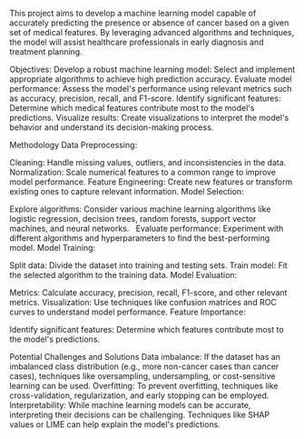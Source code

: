 This project aims to develop a machine learning model capable of accurately predicting the presence or absence of cancer based on a given set of medical features. By leveraging advanced algorithms and techniques, the model will assist healthcare professionals in early diagnosis and treatment planning.

Objectives:
Develop a robust machine learning model: Select and implement appropriate algorithms to achieve high prediction accuracy.
Evaluate model performance: Assess the model's performance using relevant metrics such as accuracy, precision, recall, and F1-score.
Identify significant features: Determine which medical features contribute most to the model's predictions.
Visualize results: Create visualizations to interpret the model's behavior and understand its decision-making process.

Methodology
Data Preprocessing:

Cleaning: Handle missing values, outliers, and inconsistencies in the data.
Normalization: Scale numerical features to a common range to improve model performance.
Feature Engineering: Create new features or transform existing ones to capture relevant information.
Model Selection:

Explore algorithms: Consider various machine learning algorithms like logistic regression, decision trees, random forests, support vector machines, and neural networks.   
Evaluate performance: Experiment with different algorithms and hyperparameters to find the best-performing model.
Model Training:

Split data: Divide the dataset into training and testing sets.
Train model: Fit the selected algorithm to the training data.
Model Evaluation:

Metrics: Calculate accuracy, precision, recall, F1-score, and other relevant metrics.
Visualization: Use techniques like confusion matrices and ROC curves to understand model performance.
Feature Importance:

Identify significant features: Determine which features contribute most to the model's predictions.

Potential Challenges and Solutions
Data imbalance: If the dataset has an imbalanced class distribution (e.g., more non-cancer cases than cancer cases), techniques like oversampling, undersampling, or cost-sensitive learning can be used.
Overfitting: To prevent overfitting, techniques like cross-validation, regularization, and early stopping can be employed.
Interpretability: While machine learning models can be accurate, interpreting their decisions can be challenging. Techniques like SHAP values or LIME can help explain the model's predictions.

